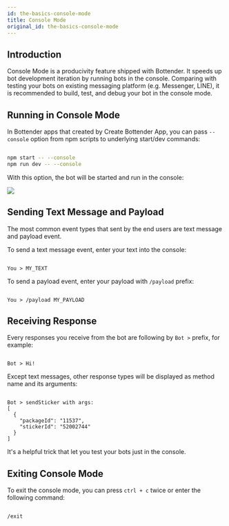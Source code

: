 ```yaml
---
id: the-basics-console-mode
title: Console Mode
original_id: the-basics-console-mode
---
```

## Introduction

Console Mode is a producivity feature shipped with Bottender. It speeds up bot development iteration by running bots in the console. Comparing with testing your bots on existing messaging platform (e.g. Messenger, LINE), it is recommended to build, test, and debug your bot in the console mode.

## Running in Console Mode

In Bottender apps that created by Create Bottender App, you can pass `--console` option from npm scripts to underlying start/dev commands:

```sh

npm start -- --console
npm run dev -- --console

```

With this option, the bot will be started and run in the console:

![](https://user-images.githubusercontent.com/3382565/67745487-57991c80-fa5f-11e9-8eb7-9e4144df9e73.png)

## Sending Text Message and Payload

The most common event types that sent by the end users are text message and payload event.

To send a text message event, enter your text into the console:

```

You > MY_TEXT

```

To send a payload event, enter your payload with `/payload` prefix:

```

You > /payload MY_PAYLOAD

```

## Receiving Response

Every responses you receive from the bot are following by `Bot >` prefix, for example:

```

Bot > Hi!

```

Except text messages, other response types will be displayed as method name and its arguments:

```

Bot > sendSticker with args:
[
  {
    "packageId": "11537",
    "stickerId": "52002744"
  }
]

```

It's a helpful trick that let you test your bots just in the console.

## Exiting Console Mode

To exit the console mode, you can press `ctrl + c` twice or enter the following command:

```

/exit

```
